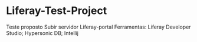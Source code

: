 # Liferay-Test-Project
Teste proposto
Subir servidor Liferay-portal
Ferramentas: Liferay Developer Studio; Hypersonic DB; Intellij
